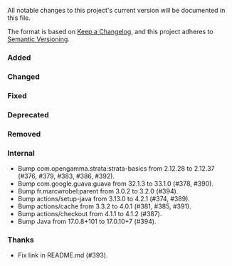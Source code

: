 All notable changes to this project's current version will be documented in this file.

The format is based on [Keep a Changelog](https://keepachangelog.com/en/1.0.0/), and this project adheres
to [Semantic Versioning](https://semver.org/spec/v2.0.0.html).

### Added

### Changed

### Fixed

### Deprecated

### Removed

### Internal

- Bump com.opengamma.strata:strata-basics from 2.12.28 to 2.12.37 (#376, #379, #383, #386, #392).
- Bump com.google.guava:guava from 32.1.3 to 33.1.0 (#378, #390).
- Bump fr.marcwrobel:parent from 3.0.2 to 3.2.0 (#394).
- Bump actions/setup-java from 3.13.0 to 4.2.1 (#374, #389).
- Bump actions/cache from 3.3.2 to 4.0.1 (#381, #385, #391).
- Bump actions/checkout from 4.1.1 to 4.1.2 (#387).
- Bump Java from 17.0.8+101 to 17.0.10+7 (#394).

### Thanks

- Fix link in README.md (#393).
